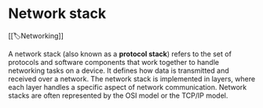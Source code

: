 
# Network stack

[[🏷️Networking]]

A network stack (also known as a **protocol stack**) refers to the set of protocols and software components that work together to handle networking tasks on a device. It defines how data is transmitted and received over a network. The network stack is implemented in layers, where each layer handles a specific aspect of network communication. Network stacks are often represented by the OSI model or the TCP/IP model.
